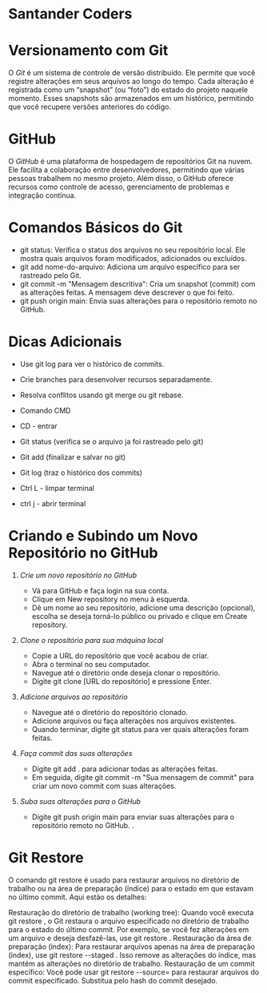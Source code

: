 
# Santander Coders
# Versionamento com Git

O *Git* é um sistema de controle de versão distribuído. Ele permite que você registre alterações em seus arquivos ao longo do tempo. Cada alteração é registrada como um “snapshot” (ou “foto”) do estado do projeto naquele momento. Esses snapshots são armazenados em um histórico, permitindo que você recupere versões anteriores do código.

# GitHub

O *GitHub* é uma plataforma de hospedagem de repositórios Git na nuvem. Ele facilita a colaboração entre desenvolvedores, permitindo que várias pessoas trabalhem no mesmo projeto. Além disso, o GitHub oferece recursos como controle de acesso, gerenciamento de problemas e integração contínua.

# Comandos Básicos do Git

- git status: Verifica o status dos arquivos no seu repositório local. Ele mostra quais arquivos foram modificados, adicionados ou excluídos.
- git add nome-do-arquivo: Adiciona um arquivo específico para ser rastreado pelo Git.
- git commit -m "Mensagem descritiva": Cria um snapshot (commit) com as alterações feitas. A mensagem deve descrever o que foi feito.
- git push origin main: Envia suas alterações para o repositório remoto no GitHub.

# Dicas Adicionais

- Use git log para ver o histórico de commits.
- Crie branches para desenvolver recursos separadamente.
- Resolva conflitos usando git merge ou git rebase.
- Comando CMD
- CD - entrar

- Git status (verifica se o arquivo ja foi rastreado pelo git)
- Git add (finalizar e salvar no git) 
- Git log (traz o histórico dos commits)

- Ctrl L - limpar terminal
- ctrl j - abrir terminal

# Criando e Subindo um Novo Repositório no GitHub

1. *Crie um novo repositório no GitHub*
   - Vá para GitHub e faça login na sua conta.
   - Clique em New repository no menu à esquerda.
   - Dê um nome ao seu repositório, adicione uma descrição (opcional), escolha se deseja torná-lo público ou privado e clique em Create repository.

2. *Clone o repositório para sua máquina local*
   - Copie a URL do repositório que você acabou de criar.
   - Abra o terminal no seu computador.
   - Navegue até o diretório onde deseja clonar o repositório.
   - Digite git clone [URL do repositório] e pressione Enter.

3. *Adicione arquivos ao repositório*
   - Navegue até o diretório do repositório clonado.
   - Adicione arquivos ou faça alterações nos arquivos existentes.
   - Quando terminar, digite git status para ver quais alterações foram feitas.

4. *Faça commit das suas alterações*
   - Digite git add . para adicionar todas as alterações feitas.
   - Em seguida, digite git commit -m "Sua mensagem de commit" para criar um novo commit com suas alterações.

5. *Suba suas alterações para o GitHub*
   - Digite git push origin main para enviar suas alterações para o repositório remoto no GitHub. 
   .

# Git Restore
O comando git restore é usado para restaurar arquivos no diretório de trabalho ou na área de preparação (índice) para o estado em que estavam no último commit. Aqui estão os detalhes:

Restauração do diretório de trabalho (working tree):
Quando você executa git restore <caminho>, o Git restaura o arquivo especificado no diretório de trabalho para o estado do último commit.
Por exemplo, se você fez alterações em um arquivo e deseja desfazê-las, use git restore <caminho>.
Restauração da área de preparação (index):
Para restaurar arquivos apenas na área de preparação (index), use git restore --staged <caminho>.
Isso remove as alterações do índice, mas mantém as alterações no diretório de trabalho.
Restauração de um commit específico:
Você pode usar git restore --source=<commit> <caminho> para restaurar arquivos do commit especificado.
Substitua <commit> pelo hash do commit desejado.